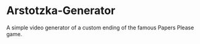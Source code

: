 # Arstotzka-Generator
A simple video generator of a custom ending of the famous Papers Please game.

